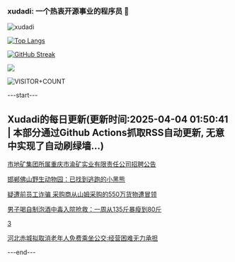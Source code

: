 ### xudadi: 一个热衷开源事业的程序员 👋

![xudadi](https://github-readme-stats-git-masterorgs-github-readme-stats-team.vercel.app/api?username=xudadi)

[![Top Langs](https://github-readme-stats.vercel.app/api/top-langs/?username=xudadi)](https://github.com/anuraghazra/github-readme-stats)

[![GitHub Streak](https://streak-stats.demolab.com?user=xudadi&locale=zh_Hans)](https://git.io/streak-stats)

![](https://raw.githubusercontent.com/xudadi/xudadi/main/assets/github-contribution-grid-snake.svg)

![VISITOR+COUNT](https://komarev.com/ghpvc/?username=xudadi&label=VISITOR+COUNT)


---start---

## Xudadi的每日更新(更新时间:2025-04-04 01:50:41 | 本部分通过Github Actions抓取RSS自动更新, 无意中实现了自动刷绿墙...)

[市地矿集团所属重庆市渝矿实业有限责任公司招聘公告](https://www.gongkaoleida.com/article/2347761)

[邯郸佛山野生动物园：已找到逃跑的小黑熊](https://m.163.com/news/article/JS8DQ4F60534A4SC.html)

[疑遭前员工诈骗 采购商从山姆采购的550万货物遭冒领](https://m.163.com/news/article/JS8AIQQI05129QAF.html)

[男子喝自制泡酒中毒入院抢救：一周从135斤暴瘦到80斤](https://m.163.com/news/article/JS8A2F1N051492T3.html)

[3](https://m.163.com/touch/news/sub/domestic)

[河北赤城拟取消老年人免费乘坐公交:经营困难无力承担](https://m.163.com/news/article/JS7DJHSD05561G0D.html)

---end---
